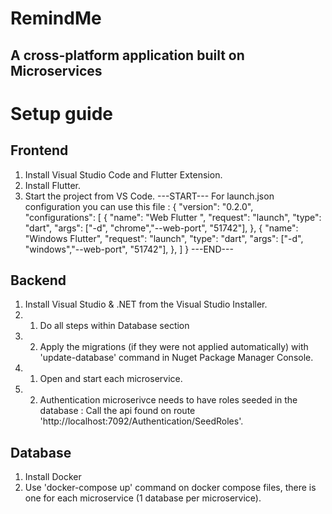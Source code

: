# RemindMe 
## A cross-platform application built on Microservices

# Setup guide
## Frontend
1. Install Visual Studio Code and Flutter Extension.
2. Install Flutter.
3. Start the project from VS Code.
---START--- 
For launch.json configuration you can use this file :
{
    "version": "0.2.0",
    "configurations": [
        {
            "name": "Web Flutter ",
            "request": "launch",
            "type": "dart",
            "args": ["-d", "chrome","--web-port", "51742"],
        },
        {
            "name": "Windows Flutter",
            "request": "launch",
            "type": "dart",
            "args": ["-d", "windows","--web-port", "51742"],
        },
    ]
}
---END---

## Backend
1. Install Visual Studio & .NET from the Visual Studio Installer.
2. 1. Do all steps within Database section
2. 2. Apply the migrations (if they were not applied automatically) with 'update-database' command in Nuget Package Manager Console.
3. 1. Open and start each microservice.
3. 2. Authentication microserivce needs to have roles seeded in the database : Call the api found on route   'http://localhost:7092/Authentication/SeedRoles'.

## Database
1. Install Docker
2. Use 'docker-compose up' command on docker compose files, there is one for each microservice (1 database per microservice).